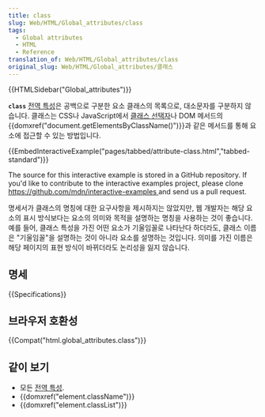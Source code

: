 ```yaml
---
title: class
slug: Web/HTML/Global_attributes/class
tags:
  - Global attributes
  - HTML
  - Reference
translation_of: Web/HTML/Global_attributes/class
original_slug: Web/HTML/Global_attributes/클래스
---
```


{{HTMLSidebar("Global_attributes")}}

**`class`** [전역 특성](/ko/docs/Web/HTML/Global_attributes)은 공백으로 구분한 요소 클래스의 목록으로, 대소문자를 구분하지 않습니다. 클래스는 CSS나 JavaScript에서 [클래스 선택자](/ko/docs/Web/CSS/Class_selectors)나 DOM 메서드의 {{domxref("document.getElementsByClassName()")}}과 같은 메서드를 통해 요소에 접근할 수 있는 방법입니다.

{{EmbedInteractiveExample("pages/tabbed/attribute-class.html","tabbed-standard")}}

<p class="hidden">The source for this interactive example is stored in a GitHub repository. If you'd like to contribute to the interactive examples project, please clone <a href="https://github.com/mdn/interactive-examples">https://github.com/mdn/interactive-examples </a>and send us a pull request.</p>

명세서가 클래스의 명칭에 대한 요구사항을 제시하지는 않았지만, 웹 개발자는 해당 요소의 표시 방식보다는 요소의 의미와 목적을 설명하는 명칭을 사용하는 것이 좋습니다. 예를 들어, 클래스 특성을 가진 어떤 요소가 기울임꼴로 나타난다 하더라도, 클래스 이름은 "기울임꼴"을 설명하는 것이 아니라 요소를 설명하는 것입니다. 의미를 가진 이름은 해당 페이지의 표현 방식이 바뀌더라도 논리성을 잃지 않습니다.

## 명세

{{Specifications}}

## 브라우저 호환성

{{Compat("html.global_attributes.class")}}

## 같이 보기

- 모든 [전역 특성](/ko/docs/Web/HTML/Global_attributes).
- {{domxref("element.className")}}
- {{domxref("element.classList")}}
